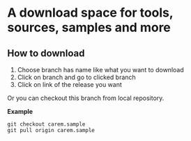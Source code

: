 # A download space for tools, sources, samples and more
## How to download
1. Choose branch has name like what you want to download
2. Click on branch and go to clicked branch
3. Click on link of the release you want

Or you can checkout this branch from local repository.

**Example**
```
git checkout carem.sample
git pull origin carem.sample
```
